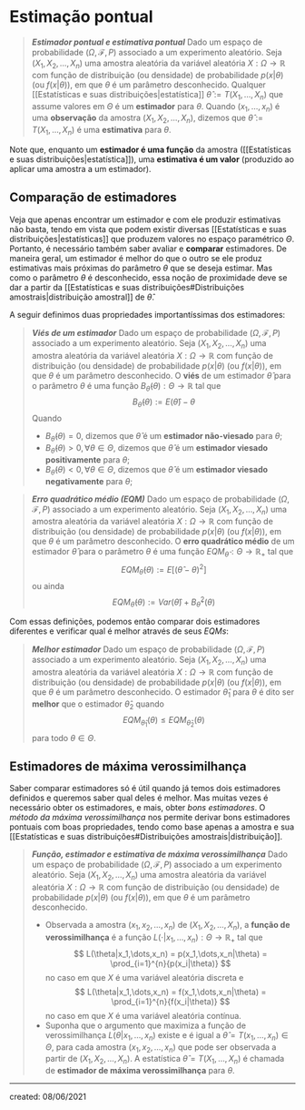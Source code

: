 # Estimação pontual
> ***Estimador pontual e estimativa pontual***
> Dado um espaço de probabilidade $(\Omega, \mathcal{F}, P)$ associado a um experimento aleatório. Seja $(X_1, X_2, \dots, X_n)$ uma amostra aleatória da variável aleatória $X : \Omega \rightarrow \mathbb{R}$ com função de distribuição (ou densidade) de probabilidade $p(x|\theta)$ (ou $f(x|\theta)$), em que $\theta$ é um parâmetro desconhecido. Qualquer [[Estatísticas e suas distribuições|estatística]] $\hat{\theta} := T(X_1, \dots, X_n)$ que assume valores em $\Theta$ é um **estimador** para $\theta$. Quando $(x_1, \dots, x_n)$ é uma **observação** da amostra $(X_1, X_2, \dots, X_n)$, dizemos que $\hat{\theta} := T(X_1,\dots,X_n)$ é uma **estimativa** para $\theta$.

Note que, enquanto um **estimador é uma função** da amostra ([[Estatísticas e suas distribuições|estatística]]), uma **estimativa é um valor** (produzido ao aplicar uma amostra a um estimador).

## Comparação de estimadores
Veja que apenas encontrar um estimador e com ele produzir estimativas não basta, tendo em vista que podem existir diversas [[Estatísticas e suas distribuições|estatísticas]] que produzem valores no espaço paramétrico $\Theta$. Portanto, é necessário também saber avaliar e **comparar** estimadores. De maneira geral, um estimador é melhor do que o outro se ele produz estimativas mais próximas do parâmetro $\theta$ que se deseja estimar. Mas como o parâmetro $\theta$ é desconhecido, essa noção de proximidade deve se dar a partir da [[Estatísticas e suas distribuições#Distribuições amostrais|distribuição amostral]] de $\hat{\theta}$.

A seguir definimos duas propriedades importantíssimas dos estimadores:

> ***Viés de um estimador***
> Dado um espaço de probabilidade $(\Omega, \mathcal{F}, P)$ associado a um experimento aleatório. Seja $(X_1, X_2, \dots, X_n)$ uma amostra aleatória da variável aleatória $X : \Omega \rightarrow \mathbb{R}$ com função de distribuição (ou densidade) de probabilidade $p(x|\theta)$ (ou $f(x|\theta)$), em que $\theta$ é um parâmetro desconhecido. O **viés** de um estimador $\hat{\theta}$ para o parâmetro $\theta$ é uma função $B_{\hat{\theta}}(\theta) : \Theta \rightarrow \mathbb{R}$ tal que
>$$
  B_{\hat{\theta}}(\theta) := E(\hat{\theta}) - \theta
>$$
> Quando
> - $B_{\hat{\theta}}(\theta) = 0$, dizemos que $\hat{\theta}$ é um **estimador não-viesado** para $\theta$;
> - $B_{\hat{\theta}}(\theta) > 0, \forall \theta \in \Theta$, dizemos que $\hat{\theta}$ é um **estimador viesado positivamente** para $\theta$;
> - $B_{\hat{\theta}}(\theta) < 0, \forall \theta \in \Theta$, dizemos que $\hat{\theta}$ é um **estimador viesado negativamente** para $\theta$;

> ***Erro quadrático médio (EQM)***
> Dado um espaço de probabilidade $(\Omega, \mathcal{F}, P)$ associado a um experimento aleatório. Seja $(X_1, X_2, \dots, X_n)$ uma amostra aleatória da variável aleatória $X : \Omega \rightarrow \mathbb{R}$ com função de distribuição (ou densidade) de probabilidade $p(x|\theta)$ (ou $f(x|\theta)$), em que $\theta$ é um parâmetro desconhecido. O **erro quadrático médio** de um estimador $\hat{\theta}$ para o parâmetro $\theta$ é uma função $EQM_{\hat{\theta}} : \Theta \rightarrow \mathbb{R}_+$ tal que
>$$
  EQM_{\hat{\theta}}(\theta) := E\left[\left(\hat{\theta} - \theta\right)^2\right]
>$$
> ou ainda
>$$
  EQM_{\hat{\theta}}(\theta) := Var(\hat{\theta}) + B_{\hat{\theta}}^2(\theta)
>$$

Com essas definições, podemos então comparar dois estimadores diferentes e verificar qual é melhor através de seus *EQMs*:

> ***Melhor estimador***
> Dado um espaço de probabilidade $(\Omega, \mathcal{F}, P)$ associado a um experimento aleatório. Seja $(X_1, X_2, \dots, X_n)$ uma amostra aleatória da variável aleatória $X : \Omega \rightarrow \mathbb{R}$ com função de distribuição (ou densidade) de probabilidade $p(x|\theta)$ (ou $f(x|\theta)$), em que $\theta$ é um parâmetro desconhecido. O estimador $\hat{\theta}_1$ para $\theta$ é dito ser **melhor** que o estimador $\hat{\theta}_2$ quando
>$$
  EQM_{\hat{\theta}_1}(\theta) \leq EQM_{\hat{\theta}_2}(\theta)
>$$
> para todo $\theta \in \Theta$.

## Estimadores de máxima verossimilhança
Saber comparar estimadores só é útil quando já temos dois estimadores definidos e queremos saber qual deles é melhor. Mas muitas vezes é necessário obter os estimadores, e mais, obter *bons estimadores*. O *método da máxima verossimilhança* nos permite derivar bons estimadores pontuais com boas propriedades, tendo como base apenas a amostra e sua [[Estatísticas e suas distribuições#Distribuições amostrais|distribuição]].

> ***Função, estimador e estimativa de máxima verossimilhança***
> Dado um espaço de probabilidade $(\Omega, \mathcal{F}, P)$ associado a um experimento aleatório. Seja $(X_1, X_2, \dots, X_n)$ uma amostra aleatória da variável aleatória $X : \Omega \rightarrow \mathbb{R}$ com função de distribuição (ou densidade) de probabilidade $p(x|\theta)$ (ou $f(x|\theta)$), em que $\theta$ é um parâmetro desconhecido.
> - Observada a amostra $(x_1, x_2, \dots, x_n)$ de $(X_1, X_2, \dots, X_n)$, a **função de verossimilhança** é a função $L(\cdot|x_1,\dots,x_n) : \Theta \rightarrow \mathbb{R}_+$ tal que
>$$
  L(\theta|x_1,\dots,x_n) = p(x_1,\dots,x_n|\theta) = \prod_{i=1}^{n}{p(x_i|\theta)}
>$$
> no caso em que $X$ é uma variável aleatória discreta e
>$$
  L(\theta|x_1,\dots,x_n) = f(x_1,\dots,x_n|\theta) = \prod_{i=1}^{n}{f(x_i|\theta)}
>$$
> no caso em que $X$ é uma variável aleatória contínua.
> - Suponha que o argumento que maximiza a função de verossimilhança $L(\theta|x_1,\dots,x_n)$ existe e é igual a $\hat{\theta} = T(x_1,\dots,x_n) \in \Theta$, para cada amostra $(x_1, x_2, \dots, x_n)$ que pode ser observada a partir de $(X_1, X_2, \dots, X_n)$. A estatística $\hat{\theta} = T(X_1,\dots,X_n)$ é chamada de **estimador de máxima verossimilhança** para $\theta$.


---

created: 08/06/2021
